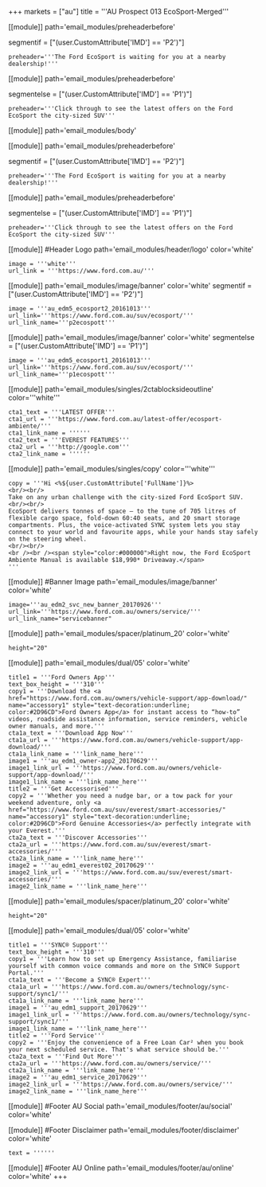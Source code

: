 +++
markets = ["au"]
title = '''AU Prospect 013 EcoSport-Merged'''

[[module]]
path='email_modules/preheaderbefore'

segmentif = ["(user.CustomAttribute['IMD'] == 'P2')"]

	preheader='''The Ford EcoSport is waiting for you at a nearby dealership!'''


[[module]]
path='email_modules/preheaderbefore'

segmentelse = ["(user.CustomAttribute['IMD'] == 'P1')"]

	preheader='''Click through to see the latest offers on the Ford EcoSport the city-sized SUV'''

[[module]]
path='email_modules/body'

[[module]]
path='email_modules/preheaderbefore'

segmentif = ["(user.CustomAttribute['IMD'] == 'P2')"]

	preheader='''The Ford EcoSport is waiting for you at a nearby dealership!'''

[[module]]
path='email_modules/preheaderbefore'

segmentelse = ["(user.CustomAttribute['IMD'] == 'P1')"]

	preheader='''Click through to see the latest offers on the Ford EcoSport the city-sized SUV'''


[[module]] #Header Logo
path='email_modules/header/logo'
color='white'

	image = '''white'''
	url_link = '''https://www.ford.com.au/'''

  
  [[module]]
path='email_modules/image/banner'
color='white'
segmentif = ["(user.CustomAttribute['IMD'] == 'P2')"]

    image = '''au_edm5_ecosport2_20161013'''
	url_link='''https://www.ford.com.au/suv/ecosport/'''
	url_link_name='''p2ecospott''' 

[[module]]
path='email_modules/image/banner'
color='white'
segmentelse = ["(user.CustomAttribute['IMD'] == 'P1')"]

    image = '''au_edm5_ecosport1_20161013'''
	url_link='''https://www.ford.com.au/suv/ecosport/'''
	url_link_name='''p1ecospott''' 

[[module]]
path='email_modules/singles/2ctablocksideoutline'
color='''white'''

	cta1_text = '''LATEST OFFER'''
	cta1_url = '''https://www.ford.com.au/latest-offer/ecosport-ambiente/'''
	cta1_link_name = ''''''
	cta2_text = '''EVEREST FEATURES'''
	cta2_url = '''http://google.com'''
	cta2_link_name = ''''''

[[module]]
path='email_modules/singles/copy'
color='''white'''

	copy = '''Hi <%${user.CustomAttribute['FullName']}%>
    <br/><br/>
    Take on any urban challenge with the city-sized Ford EcoSport SUV.
    <br/><br/>
    EcoSport delivers tonnes of space – to the tune of 705 litres of flexible cargo space, fold-down 60:40 seats, and 20 smart storage compartments. Plus, the voice-activated SYNC system lets you stay connect to your world and favourite apps, while your hands stay safely on the steering wheel. 
    <br/><br/>
    <br /><br /><span style="color:#000000">Right now, the Ford EcoSport Ambiente Manual is available $18,990* Driveaway.</span>
    '''

[[module]] #Banner Image
path='email_modules/image/banner'
color='white'

	image='''au_edm2_svc_new_banner_20170926'''
	url_link='''https://www.ford.com.au/owners/service/'''
	url_link_name="servicebanner"

[[module]]
path='email_modules/spacer/platinum_20'
color='white'

	height="20"

[[module]]
path='email_modules/dual/05'
color='white'

	title1 = '''Ford Owners App'''
	text_box_height = '''310'''
	copy1 = '''Download the <a href="https://www.ford.com.au/owners/vehicle-support/app-download/" name="accessory1" style="text-decoration:underline; color:#2D96CD">Ford Owners App</a> for instant access to “how-to” videos, roadside assistance information, service reminders, vehicle owner manuals, and more.'''
	cta1a_text = '''Download App Now'''
	cta1a_url = '''https://www.ford.com.au/owners/vehicle-support/app-download/'''
	cta1a_link_name = '''link_name_here'''
	image1 = '''au_edm1_owner-app2_20170629'''
	image1_link_url = '''https://www.ford.com.au/owners/vehicle-support/app-download/'''
	image1_link_name = '''link_name_here'''
	title2 = '''Get Accessorised'''
	copy2 = '''Whether you need a nudge bar, or a tow pack for your weekend adventure, only <a href="https://www.ford.com.au/suv/everest/smart-accessories/" name="accessory1" style="text-decoration:underline; color:#2D96CD">Ford Genuine Accessories</a> perfectly integrate with your Everest.'''
	cta2a_text = '''Discover Accessories'''
	cta2a_url = '''https://www.ford.com.au/suv/everest/smart-accessories/'''
	cta2a_link_name = '''link_name_here'''
	image2 = '''au_edm1_everest02_20170629'''
	image2_link_url = '''https://www.ford.com.au/suv/everest/smart-accessories/'''
	image2_link_name = '''link_name_here'''

[[module]]
path='email_modules/spacer/platinum_20'
color='white'

	height="20"

[[module]]
path='email_modules/dual/05'
color='white'

	title1 = '''SYNC® Support'''
	text_box_height = '''310'''
	copy1 = '''Learn how to set up Emergency Assistance, familiarise yourself with common voice commands and more on the SYNC® Support Portal.'''
	cta1a_text = '''Become a SYNC® Expert'''
	cta1a_url = '''https://www.ford.com.au/owners/technology/sync-support/sync1/'''
	cta1a_link_name = '''link_name_here'''
	image1 = '''au_edm1_support_20170629'''
	image1_link_url = '''https://www.ford.com.au/owners/technology/sync-support/sync1/'''
	image1_link_name = '''link_name_here'''
	title2 = '''Ford Service'''
	copy2 = '''Enjoy the convenience of a Free Loan Car² when you book your next scheduled service. That's what service should be.'''
	cta2a_text = '''Find Out More'''
	cta2a_url = '''https://www.ford.com.au/owners/service/'''
	cta2a_link_name = '''link_name_here'''
	image2 = '''au_edm1_service_20170629'''
	image2_link_url = '''https://www.ford.com.au/owners/service/'''
	image2_link_name = '''link_name_here'''


[[module]] #Footer AU Social
path='email_modules/footer/au/social'
color='white'

[[module]] #Footer Disclaimer
path='email_modules/footer/disclaimer'
color='white'

	text = ''''''
[[module]] #Footer AU Online
path='email_modules/footer/au/online'
color='white'
+++


